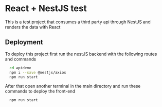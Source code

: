 
# React + NestJS test

This is a test project that consumes a third party api through NestJS and renders the data with React
## Deployment

To deploy this project first run the nestJS backend with the following routes and commands

```bash
  cd apidemo
  npm i --save @nestjs/axios
  npm run start

```
After that open another terminal in the main directory and run these commands to deploy the front-end
```bash
  npm run start

```
